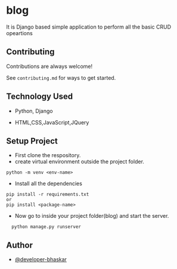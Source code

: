# blog
It is Django based simple application to perform all the basic CRUD opeartions

## Contributing

Contributions are always welcome!

See `contributing.md` for ways to get started.

## Technology Used

- Python, Django

- HTML,CSS,JavaScript,JQuery


## Setup Project

- First clone the respository.
- create virtual environment outside the project folder.

```
python -m venv <env-name>
```
- Install all the dependencies 
```
pip install -r requirements.txt
or
pip install <package-name>
```
- Now go to inside your project folder(blog) and start the server.

```
  python manage.py runserver
```

## Author

- [@developer-bhaskar](https://www.github.com/developer-bhaskar)
